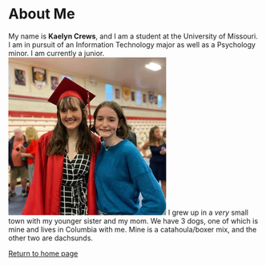 # About Me

My name is **Kaelyn Crews**, and I am a student at the University of Missouri. I am in pursuit of an Information Technology major as well as a Psychology minor. I am currently a junior.   
![Me and my younger sister](grad.jpg)
I grew up in a *very* small town with my younger sister and my mom. We have 3 dogs, one of which is mine and lives in Columbia with me. Mine is a catahoula/boxer mix, and the other two are dachsunds. 


[Return to home page](./README.md)
